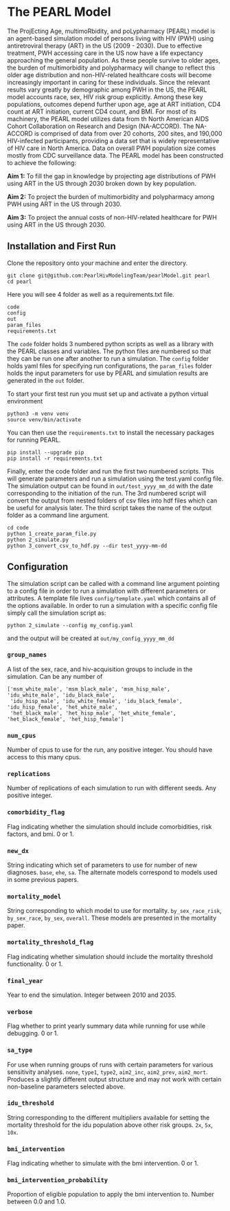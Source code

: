 # The PEARL Model

The ProjEcting Age, multimoRbidity, and poLypharmacy (PEARL) model is an agent-based simulation model of persons living with HIV (PWH) using antiretroviral therapy (ART) in the US (2009 - 2030). Due to effective treatment, PWH accessing care in the US now have a life expectancy approaching the general population. As these people survive to older ages, the burden of multimorbidity and polypharmacy will change to reflect this older age distribution and non-HIV-related healthcare costs will become increasingly important in caring for these individuals. Since the relevant results vary greatly by demographic among PWH in the US, the PEARL model accounts race, sex, HIV risk group explicitly. Among these key populations, outcomes depend further upon age, age at ART initiation, CD4 count at ART initiation, current CD4 count, and BMI. For most of its machinery, the PEARL model utilizes data from th North American AIDS Cohort Collaboration on Research and Design (NA-ACCORD). The NA-ACCORD is comprised of data from over 20 cohorts, 200 sites, and 190,000 HIV-infected participants, providing a data set that is widely representative of HIV care in North America. Data on overall PWH population size comes mostly from CDC surveillance data. The PEARL model has been constructed to achieve the following:

**Aim 1:** To fill the gap in knowledge by projecting age distributions of PWH using ART in the US through 2030 broken down by key population.

**Aim 2:** To project the burden of multimorbidity and polypharmacy among PWH using ART in the US through 2030.

**Aim 3:** To project the annual costs of non-HIV-related healthcare for PWH using ART in the US through 2030.

## Installation and First Run

Clone the repository onto your machine and enter the directory.

```
git clone git@github.com:PearlHivModelingTeam/pearlModel.git pearl
cd pearl
```

Here you will see 4 folder as well as a requirements.txt file.

```
code
config
out
param_files
requirements.txt
```

The ``code`` folder holds 3 numbered python scripts as well as a library with the PEARL classes and variables. The python files are numbered so that they can be run one after another to run a simulation. The ``config`` folder holds yaml files for specifying run configurations, the ``param_files`` folder holds the input parameters for use by PEARL and simulation results are generated in the ``out`` folder.

To start your first test run you must set up and activate a python virtual environment

```
python3 -m venv venv
source venv/bin/activate
```

You can then use the ``requirements.txt`` to install the necessary packages for running PEARL.

```
pip install --upgrade pip
pip install -r requirements.txt
```

Finally, enter the code folder and run the first two numbered scripts. This will generate parameters and run a simulation using the test.yaml config file. The simulation output can be found in ``out/test_yyyy_mm_dd`` with the date corresponding to the initiation of the run. The 3rd numbered script will convert the output from nested folders of csv files into hdf files which can be useful for analysis later. The third script takes the name of the output folder as a command line argument.

```
cd code
python 1_create_param_file.py
python 2_simulate.py
python 3_convert_csv_to_hdf.py --dir test_yyyy-mm-dd
```

## Configuration

The simulation script can be called with a command line argument pointing to a config file in order to run a simulation with different parameters or attributes. A template file lives ``config/template.yaml`` which contains all of the options available. In order to run a simulation with a specific config file simply call the simulation script as:
```
python 2_simulate --config my_config.yaml
```
and the output will be created at ``out/my_config_yyyy_mm_dd``

### ``group_names``
A list of the sex, race, and hiv-acquisition groups to include in the simulation. Can be any number of 
```
['msm_white_male', 'msm_black_male', 'msm_hisp_male', 'idu_white_male', 'idu_black_male',
 'idu_hisp_male', 'idu_white_female', 'idu_black_female', 'idu_hisp_female', 'het_white_male',
 'het_black_male', 'het_hisp_male', 'het_white_female', 'het_black_female', 'het_hisp_female']
```

### ``num_cpus``
Number of cpus to use for the run, any positive integer. You should have access to this many cpus.

### ``replications``
Number of replications of each simulation to run with different seeds. Any positive integer.

### ``comorbidity_flag``
Flag indicating whether the simulation should include comorbidities, risk factors, and bmi. 0 or 1.

### ``new_dx``
String indicating which set of parameters to use for number of new diagnoses. ``base``, ``ehe``, ``sa``. The alternate models correspond to models used in some previous papers.

### ``mortality_model``
String corresponding to which model to use for mortality. ``by_sex_race_risk``, ``by_sex_race``, ``by_sex``, ``overall``. These models are presented in the mortality paper.

### ``mortality_threshold_flag``
Flag indicating whether simulation should include the mortality threshold functionality. 0 or 1.

### ``final_year``
Year to end the simulation. Integer between 2010 and 2035.

### ``verbose``
Flag whether to print yearly summary data while running for use while debugging. 0 or 1.

### ``sa_type``
For use when running groups of runs with certain parameters for various sensitivity analyses. ``none``, ``type1``, ``type2``, ``aim2_inc``, ``aim2_prev``, ``aim2_mort``. Produces a slightly different output structure and may not work with certain non-baseline parameters selected above.

### ``idu_threshold``
String corresponding to the different multipliers available for setting the mortality threshold for the idu population above other risk groups. ``2x``, ``5x``, ``10x``.

### ``bmi_intervention``
Flag indicating whether to simulate with the bmi intervention. 0 or 1.

### ``bmi_intervention_probability``
Proportion of eligible population to apply the bmi intervention to. Number between 0.0 and 1.0.
